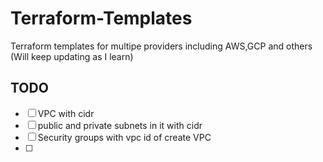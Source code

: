 # Terraform-Templates
Terraform templates for multipe providers including AWS,GCP and others (Will keep updating as I learn)


## TODO

- [ ] VPC with cidr
- [ ] public and private subnets in it with cidr
- [ ] Security groups with vpc id of create VPC 
- [ ] 